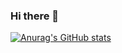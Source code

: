 ### Hi there 👋
[![Anurag's GitHub stats](https://github-readme-stats.vercel.app/api?username=crush12132)](https://github.com/anuraghazra/github-readme-stats)
<!--
**crush12132/crush12132** is a ✨ _special_ ✨ repository because its `README.md` (this file) appears on your GitHub profile.

Here are some ideas to get you started:

- 🔭 I’m currently working on ...
- 🌱 I’m currently learning ...
- 👯 I’m looking to collaborate on ...
- 🤔 I’m looking for help with ...
- 💬 Ask me about ...
- 📫 How to reach me: ...
- 😄 Pronouns: ...
- ⚡ Fun fact: ...
-->
